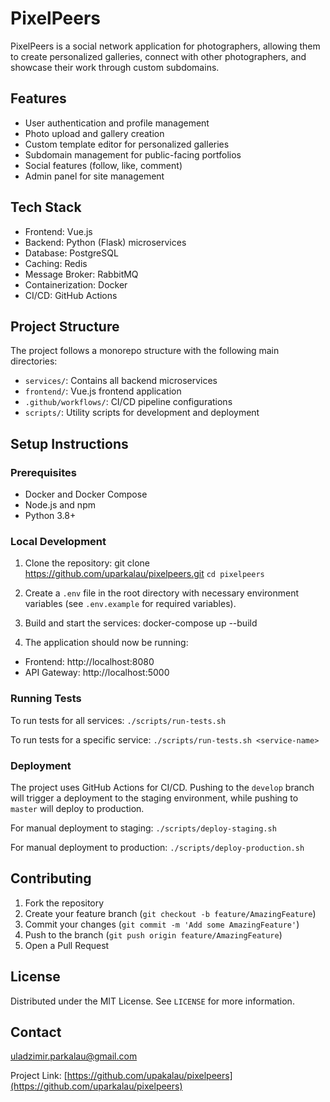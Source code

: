 # PixelPeers

PixelPeers is a social network application for photographers, allowing them to create personalized galleries, connect with other photographers, and showcase their work through custom subdomains.

## Features

- User authentication and profile management
- Photo upload and gallery creation
- Custom template editor for personalized galleries
- Subdomain management for public-facing portfolios
- Social features (follow, like, comment)
- Admin panel for site management

## Tech Stack

- Frontend: Vue.js
- Backend: Python (Flask) microservices
- Database: PostgreSQL
- Caching: Redis
- Message Broker: RabbitMQ
- Containerization: Docker
- CI/CD: GitHub Actions

## Project Structure

The project follows a monorepo structure with the following main directories:

- `services/`: Contains all backend microservices
- `frontend/`: Vue.js frontend application
- `.github/workflows/`: CI/CD pipeline configurations
- `scripts/`: Utility scripts for development and deployment

## Setup Instructions

### Prerequisites

- Docker and Docker Compose
- Node.js and npm
- Python 3.8+

### Local Development

1. Clone the repository: git clone https://github.com/uparkalau/pixelpeers.git
 ```cd pixelpeers```
2. Create a `.env` file in the root directory with necessary environment variables (see `.env.example` for required variables).

3. Build and start the services: docker-compose up --build

4. The application should now be running:
- Frontend: http://localhost:8080
- API Gateway: http://localhost:5000

### Running Tests

To run tests for all services: 
```./scripts/run-tests.sh```

To run tests for a specific service:
```./scripts/run-tests.sh <service-name>```

### Deployment

The project uses GitHub Actions for CI/CD. Pushing to the `develop` branch will trigger a deployment to the staging environment, while pushing to `master` will deploy to production.

For manual deployment to staging:
```./scripts/deploy-staging.sh```

For manual deployment to production:
```./scripts/deploy-production.sh```

## Contributing

1. Fork the repository
2. Create your feature branch (`git checkout -b feature/AmazingFeature`)
3. Commit your changes (`git commit -m 'Add some AmazingFeature'`)
4. Push to the branch (`git push origin feature/AmazingFeature`)
5. Open a Pull Request

## License

Distributed under the MIT License. See `LICENSE` for more information.

## Contact

uladzimir.parkalau@gmail.com

Project Link: [https://github.com/upakalau/pixelpeers](https://github.com/uparkalau/pixelpeers)